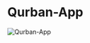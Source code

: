 # Qurban-App

![Qurban-App](https://socialify.git.ci/medival/Qurban-App/image?description=1&descriptionEditable=Qurban-App%20is%20saving%20money%20management.%20it%20created%20based%20CodeIgniter%203%20with%20auth%2C%20user%20management%2C%20balance%20checking%2C%20etc.&font=Inter&forks=1&issues=1&language=1&owner=1&pattern=Plus&pulls=1&stargazers=1&theme=Dark)
